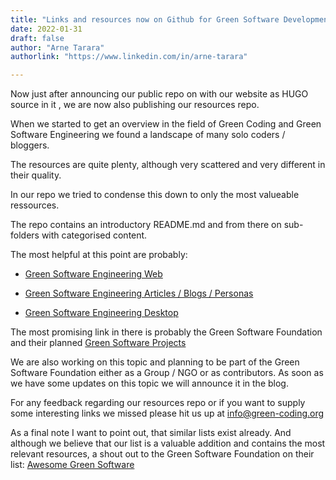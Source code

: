 ```yaml
---
title: "Links and resources now on Github for Green Software Development"
date: 2022-01-31
draft: false
author: "Arne Tarara"
authorlink: "https://www.linkedin.com/in/arne-tarara"

---
```


Now just after announcing our public repo on with our website as HUGO source in it
, we are now also publishing our resources repo.

When we started to get an overview in the field of Green Coding and Green
Software Engineering we found a landscape of many solo coders / bloggers.

The resources are quite plenty, although very scattered and very different in
their quality.

In our repo we tried to condense this down to only the most valueable
ressources.

The repo contains an introductory README.md and from there on sub-folders with
categorised content.

The most helpful at this point are probably:

- [Green Software Engineering Web](https://github.com/green-coding-berlin/links-documents-resources/blob/main/Links/Green-Software-Engineering-Web.md)

- [Green Software Engineering Articles / Blogs / Personas](https://github.com/green-coding-berlin/links-documents-resources/blob/main/Links/Green-Software-Engineering-Personas-Organizations.md)

- [Green Software Engineering Desktop](https://github.com/green-coding-berlin/links-documents-resources/blob/main/Links/Green-Software-Engineering-Desktop.md)

The most promising link in there is probably the Green Software Foundation and
their planned [Green Software Projects](https://greensoftware.foundation/projects)

We are also working on this topic and planning to be part of the Green Software Foundation
either as a Group / NGO or as contributors.
As soon as we have some updates on this topic we will announce it in the blog.

For any feedback regarding our resources repo or if you want to supply some interesting
links we missed please hit us up at info@green-coding.org

As a final note I want to point out, that similar lists exist already.
And although we believe that our list is a valuable addition and contains the most relevant resources,
a shout out to the Green Software Foundation on their list: [Awesome Green Software](https://github.com/Green-Software-Foundation/awesome-green-software)

